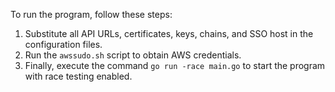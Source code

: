 To run the program, follow these steps:

1. Substitute all API URLs, certificates, keys, chains, and SSO host in the configuration files.
2. Run the `awssudo.sh` script to obtain AWS credentials.
3. Finally, execute the command `go run -race main.go` to start the program with race testing enabled.
